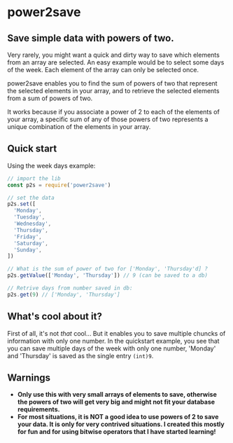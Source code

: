 # power2save

## Save simple data with powers of two.

Very rarely, you might want a quick and dirty way to save which elements from an array are selected.
An easy example would be to select some days of the week. Each element of the array can only be selected
once.

power2save enables you to find the sum of powers of two that represent the selected elements in your array,
and to retrieve the selected elements from a sum of powers of two.

It works because if you associate a power of 2 to each of the elements of your array, a specific sum of any of those powers of two represents a unique combination of the elements in your array.

## Quick start

Using the week days example:

```javascript
// import the lib
const p2s = require('power2save')

// set the data
p2s.set([
  'Monday',
  'Tuesday',
  'Wednesday',
  'Thursday',
  'Friday',
  'Saturday',
  'Sunday',
])

// What is the sum of power of two for ['Monday', 'Thursday'd] ?
p2s.getValue(['Monday', 'Thursday']) // 9 (can be saved to a db)

// Retrive days from number saved in db:
p2s.get(9) // ['Monday', 'Thursday']
```

## What's cool about it?

First of all, it's not _that_ cool... But it enables you to save multiple chuncks of information with only one number. In the quickstart example, you see that you can save multiple days of the week with only one number, 'Monday' and 'Thursday' is saved as the single entry `(int)9`.

## Warnings

- **Only use this with very small arrays of elements to save, otherwise the powers of two will get very big and might not fit your database requirements.**
- **For most situations, it is NOT a good idea to use powers of 2 to save your data. It is only for very contrived situations. I created this mostly for fun and for using bitwise operators that I have started learning!**
